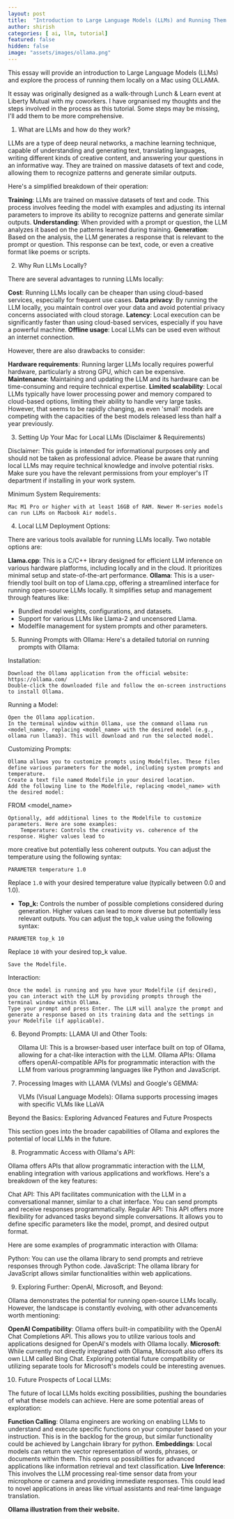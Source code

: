 ```yaml
---
layout: post
title:  "Introduction to Large Language Models (LLMs) and Running Them Locally on Your Mac Using OLLAMA"
author: shirish
categories: [ ai, llm, tutorial]
featured: false
hidden: false
image: "assets/images/ollama.png"
---
```


This essay will provide an introduction to Large Language Models (LLMs) and explore the process of running them locally on a Mac using OLLAMA.

It essay was originally designed as a walk-through Lunch & Learn event at Liberty Mutual with my coworkers. I have orgnanised my thoughts and the steps involved in the process as this tutorial. Some steps may be missing, I'll add them to be more comprehensive.


1. What are LLMs and how do they work?

LLMs are a type of deep neural networks, a machine learning technique, capable of understanding and generating text, translating languages, writing different kinds of creative content, and answering your questions in an informative way. They are trained on massive datasets of text and code, allowing them to recognize patterns and generate similar outputs.

Here's a simplified breakdown of their operation:

**Training**: LLMs are trained on massive datasets of text and code. This process involves feeding the model with examples and adjusting its internal parameters to improve its ability to recognize patterns and generate similar outputs.
**Understanding**: When provided with a prompt or question, the LLM analyzes it based on the patterns learned during training.
**Generation**: Based on the analysis, the LLM generates a response that is relevant to the prompt or question. This response can be text, code, or even a creative format like poems or scripts.

2. Why Run LLMs Locally?

There are several advantages to running LLMs locally:

**Cost**: Running LLMs locally can be cheaper than using cloud-based services, especially for frequent use cases.
**Data privacy**: By running the LLM locally, you maintain control over your data and avoid potential privacy concerns associated with cloud storage.
**Latency**: Local execution can be significantly faster than using cloud-based services, especially if you have a powerful machine.
**Offline usage**: Local LLMs can be used even without an internet connection.

However, there are also drawbacks to consider:

**Hardware requirements**: Running larger LLMs locally requires powerful hardware, particularly a strong GPU, which can be expensive.
**Maintenance**: Maintaining and updating the LLM and its hardware can be time-consuming and require technical expertise.
**Limited scalability**: Local LLMs typically have lower processing power and memory compared to cloud-based options, limiting their ability to handle very large tasks. However, that seems to be rapidly changing, as even 'small' models are competing with the capacities of the best models released less than half a year previously.

3. Setting Up Your Mac for Local LLMs (Disclaimer & Requirements)

Disclaimer: This guide is intended for informational purposes only and should not be taken as professional advice. Please be aware that running local LLMs may require technical knowledge and involve potential risks. Make sure you have the relevant permissions from your employer's IT department if installing in your work system.

Minimum System Requirements:

    Mac M1 Pro or higher with at least 16GB of RAM. Newer M-series models can run LLMs on Macbook Air models.

4. Local LLM Deployment Options:

There are various tools available for running LLMs locally. Two notable options are:

**Llama.cpp**: This is a C/C++ library designed for efficient LLM inference on various hardware platforms, including locally and in the cloud. It prioritizes minimal setup and state-of-the-art performance.
**Ollama**: This is a user-friendly tool built on top of Llama.cpp, offering a streamlined interface for running open-source LLMs locally. It simplifies setup and management through features like:
* Bundled model weights, configurations, and datasets.
* Support for various LLMs like Llama-2 and uncensored Llama.
* Modelfile management for system prompts and other parameters.

5. Running Prompts with Ollama:
Here's a detailed tutorial on running prompts with Ollama:

Installation:

    Download the Ollama application from the official website: https://ollama.com/
    Double-click the downloaded file and follow the on-screen instructions to install Ollama.

Running a Model:

    Open the Ollama application.
    In the terminal window within Ollama, use the command ollama run <model_name>, replacing <model_name> with the desired model (e.g., ollama run llama3). This will download and run the selected model.

Customizing Prompts:

    Ollama allows you to customize prompts using Modelfiles. These files define various parameters for the model, including system prompts and temperature.
    Create a text file named Modelfile in your desired location.
    Add the following line to the Modelfile, replacing <model_name> with the desired model:

FROM <model_name>

    Optionally, add additional lines to the Modelfile to customize parameters. Here are some examples:
        Temperature: Controls the creativity vs. coherence of the response. Higher values lead to

more creative but potentially less coherent outputs. You can adjust the temperature using the following syntax:

```
PARAMETER temperature 1.0
```

Replace `1.0` with your desired temperature value (typically between 0.0 and 1.0).

* **Top_k:** Controls the number of possible completions considered during generation. Higher values can lead to more diverse but potentially less relevant outputs. You can adjust the top_k value using the following syntax:

```
PARAMETER top_k 10
```

Replace `10` with your desired top_k value.

    Save the Modelfile.

Interaction:

    Once the model is running and you have your Modelfile (if desired), you can interact with the LLM by providing prompts through the terminal window within Ollama.
    Type your prompt and press Enter. The LLM will analyze the prompt and generate a response based on its training data and the settings in your Modelfile (if applicable).

6. Beyond Prompts: LLAMA UI and Other Tools:

    Ollama UI: This is a browser-based user interface built on top of Ollama, allowing for a chat-like interaction with the LLM.
    Ollama APIs: Ollama offers openAI-compatible APIs for programmatic interaction with the LLM from various programming languages like Python and JavaScript.

7. Processing Images with LLAMA (VLMs) and Google's GEMMA:

    VLMs (Visual Language Models): Ollama supports processing images with specific VLMs like LLaVA

Beyond the Basics: Exploring Advanced Features and Future Prospects

This section goes into the broader capabilities of Ollama and explores the potential of local LLMs in the future.

8. Programmatic Access with Ollama's API:

Ollama offers APIs that allow programmatic interaction with the LLM, enabling integration with various applications and workflows. Here's a breakdown of the key features:

Chat API: This API facilitates communication with the LLM in a conversational manner, similar to a chat interface. You can send prompts and receive responses programmatically.
Regular API: This API offers more flexibility for advanced tasks beyond simple conversations. It allows you to define specific parameters like the model, prompt, and desired output format.

Here are some examples of programmatic interaction with Ollama:

Python: You can use the ollama library to send prompts and retrieve responses through Python code.
JavaScript: The ollama library for JavaScript allows similar functionalities within web applications.

9. Exploring Further: OpenAI, Microsoft, and Beyond:

Ollama demonstrates the potential for running open-source LLMs locally. However, the landscape is constantly evolving, with other advancements worth mentioning:

**OpenAI Compatibility**: Ollama offers built-in compatibility with the OpenAI Chat Completions API. This allows you to utilize various tools and applications designed for OpenAI's models with Ollama locally.
**Microsoft**: While currently not directly integrated with Ollama, Microsoft also offers its own LLM called Bing Chat. Exploring potential future compatibility or utilizing separate tools for Microsoft's models could be interesting avenues.

10. Future Prospects of Local LLMs:

The future of local LLMs holds exciting possibilities, pushing the boundaries of what these models can achieve. Here are some potential areas of exploration:

**Function Calling**: Ollama engineers are working on enabling LLMs to understand and execute specific functions on your computer based on your instruction. This is in the backlog for the group, but similar functionality could be achieved by Langchain library for python.
**Embeddings**: Local models can return the vector representation of words, phrases, or documents within them. This opens up possibilities for advanced applications like information retrieval and text classification.
**Live Inference**: This involves the LLM processing real-time sensor data from your microphone or camera and providing immediate responses. This could lead to novel applications in areas like virtual assistants and real-time language translation.

__Ollama illustration from their website.__